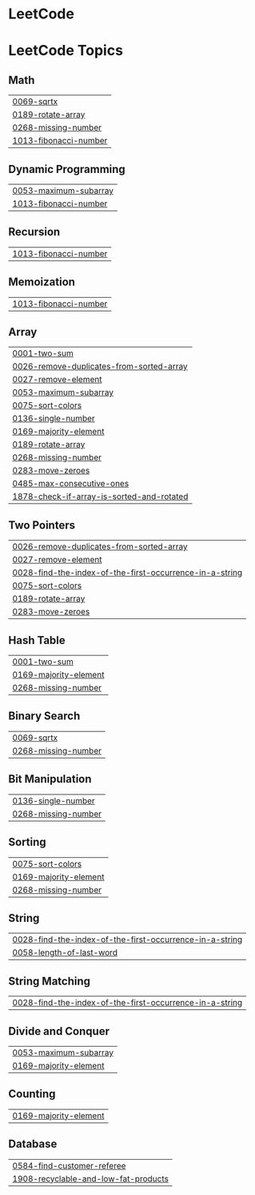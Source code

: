 # LeetCode
<!---LeetCode Topics Start-->
# LeetCode Topics
## Math
|  |
| ------- |
| [0069-sqrtx](https://github.com/hardikbansal09/LeetCode/tree/master/0069-sqrtx) |
| [0189-rotate-array](https://github.com/hardikbansal09/LeetCode/tree/master/0189-rotate-array) |
| [0268-missing-number](https://github.com/hardikbansal09/LeetCode/tree/master/0268-missing-number) |
| [1013-fibonacci-number](https://github.com/hardikbansal09/LeetCode/tree/master/1013-fibonacci-number) |
## Dynamic Programming
|  |
| ------- |
| [0053-maximum-subarray](https://github.com/hardikbansal09/LeetCode/tree/master/0053-maximum-subarray) |
| [1013-fibonacci-number](https://github.com/hardikbansal09/LeetCode/tree/master/1013-fibonacci-number) |
## Recursion
|  |
| ------- |
| [1013-fibonacci-number](https://github.com/hardikbansal09/LeetCode/tree/master/1013-fibonacci-number) |
## Memoization
|  |
| ------- |
| [1013-fibonacci-number](https://github.com/hardikbansal09/LeetCode/tree/master/1013-fibonacci-number) |
## Array
|  |
| ------- |
| [0001-two-sum](https://github.com/hardikbansal09/LeetCode/tree/master/0001-two-sum) |
| [0026-remove-duplicates-from-sorted-array](https://github.com/hardikbansal09/LeetCode/tree/master/0026-remove-duplicates-from-sorted-array) |
| [0027-remove-element](https://github.com/hardikbansal09/LeetCode/tree/master/0027-remove-element) |
| [0053-maximum-subarray](https://github.com/hardikbansal09/LeetCode/tree/master/0053-maximum-subarray) |
| [0075-sort-colors](https://github.com/hardikbansal09/LeetCode/tree/master/0075-sort-colors) |
| [0136-single-number](https://github.com/hardikbansal09/LeetCode/tree/master/0136-single-number) |
| [0169-majority-element](https://github.com/hardikbansal09/LeetCode/tree/master/0169-majority-element) |
| [0189-rotate-array](https://github.com/hardikbansal09/LeetCode/tree/master/0189-rotate-array) |
| [0268-missing-number](https://github.com/hardikbansal09/LeetCode/tree/master/0268-missing-number) |
| [0283-move-zeroes](https://github.com/hardikbansal09/LeetCode/tree/master/0283-move-zeroes) |
| [0485-max-consecutive-ones](https://github.com/hardikbansal09/LeetCode/tree/master/0485-max-consecutive-ones) |
| [1878-check-if-array-is-sorted-and-rotated](https://github.com/hardikbansal09/LeetCode/tree/master/1878-check-if-array-is-sorted-and-rotated) |
## Two Pointers
|  |
| ------- |
| [0026-remove-duplicates-from-sorted-array](https://github.com/hardikbansal09/LeetCode/tree/master/0026-remove-duplicates-from-sorted-array) |
| [0027-remove-element](https://github.com/hardikbansal09/LeetCode/tree/master/0027-remove-element) |
| [0028-find-the-index-of-the-first-occurrence-in-a-string](https://github.com/hardikbansal09/LeetCode/tree/master/0028-find-the-index-of-the-first-occurrence-in-a-string) |
| [0075-sort-colors](https://github.com/hardikbansal09/LeetCode/tree/master/0075-sort-colors) |
| [0189-rotate-array](https://github.com/hardikbansal09/LeetCode/tree/master/0189-rotate-array) |
| [0283-move-zeroes](https://github.com/hardikbansal09/LeetCode/tree/master/0283-move-zeroes) |
## Hash Table
|  |
| ------- |
| [0001-two-sum](https://github.com/hardikbansal09/LeetCode/tree/master/0001-two-sum) |
| [0169-majority-element](https://github.com/hardikbansal09/LeetCode/tree/master/0169-majority-element) |
| [0268-missing-number](https://github.com/hardikbansal09/LeetCode/tree/master/0268-missing-number) |
## Binary Search
|  |
| ------- |
| [0069-sqrtx](https://github.com/hardikbansal09/LeetCode/tree/master/0069-sqrtx) |
| [0268-missing-number](https://github.com/hardikbansal09/LeetCode/tree/master/0268-missing-number) |
## Bit Manipulation
|  |
| ------- |
| [0136-single-number](https://github.com/hardikbansal09/LeetCode/tree/master/0136-single-number) |
| [0268-missing-number](https://github.com/hardikbansal09/LeetCode/tree/master/0268-missing-number) |
## Sorting
|  |
| ------- |
| [0075-sort-colors](https://github.com/hardikbansal09/LeetCode/tree/master/0075-sort-colors) |
| [0169-majority-element](https://github.com/hardikbansal09/LeetCode/tree/master/0169-majority-element) |
| [0268-missing-number](https://github.com/hardikbansal09/LeetCode/tree/master/0268-missing-number) |
## String
|  |
| ------- |
| [0028-find-the-index-of-the-first-occurrence-in-a-string](https://github.com/hardikbansal09/LeetCode/tree/master/0028-find-the-index-of-the-first-occurrence-in-a-string) |
| [0058-length-of-last-word](https://github.com/hardikbansal09/LeetCode/tree/master/0058-length-of-last-word) |
## String Matching
|  |
| ------- |
| [0028-find-the-index-of-the-first-occurrence-in-a-string](https://github.com/hardikbansal09/LeetCode/tree/master/0028-find-the-index-of-the-first-occurrence-in-a-string) |
## Divide and Conquer
|  |
| ------- |
| [0053-maximum-subarray](https://github.com/hardikbansal09/LeetCode/tree/master/0053-maximum-subarray) |
| [0169-majority-element](https://github.com/hardikbansal09/LeetCode/tree/master/0169-majority-element) |
## Counting
|  |
| ------- |
| [0169-majority-element](https://github.com/hardikbansal09/LeetCode/tree/master/0169-majority-element) |
## Database
|  |
| ------- |
| [0584-find-customer-referee](https://github.com/hardikbansal09/LeetCode/tree/master/0584-find-customer-referee) |
| [1908-recyclable-and-low-fat-products](https://github.com/hardikbansal09/LeetCode/tree/master/1908-recyclable-and-low-fat-products) |
<!---LeetCode Topics End-->